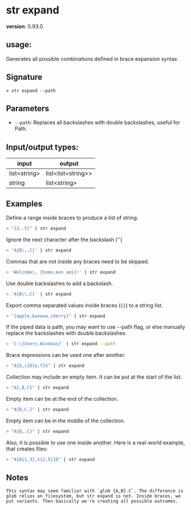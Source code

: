 # str expand

**version**: 0.93.0

## **usage**:

Generates all possible combinations defined in brace expansion syntax.

## Signature

`> str expand --path`

## Parameters

- `--path`: Replaces all backslashes with double backslashes, useful for Path.

## Input/output types:

| input          | output                 |
| -------------- | ---------------------- |
| list\<string\> | list\<list\<string\>\> |
| string         | list\<string\>         |

## Examples

Define a range inside braces to produce a list of string.

```bash
> "{3..5}" | str expand
```

Ignore the next character after the backslash ('\')

```bash
> 'A{B\,,C}' | str expand
```

Commas that are not inside any braces need to be skipped.

```bash
> 'Welcome\, {home,mon ami}!' | str expand
```

Use double backslashes to add a backslash.

```bash
> 'A{B\\,C}' | str expand
```

Export comma separated values inside braces (`{}`) to a string list.

```bash
> "{apple,banana,cherry}" | str expand
```

If the piped data is path, you may want to use --path flag, or else manually replace the backslashes with double backslashes.

```bash
> 'C:\{Users,Windows}' | str expand --path
```

Brace expressions can be used one after another.

```bash
> "A{b,c}D{e,f}G" | str expand
```

Collection may include an empty item. It can be put at the start of the list.

```bash
> "A{,B,C}" | str expand
```

Empty item can be at the end of the collection.

```bash
> "A{B,C,}" | str expand
```

Empty item can be in the middle of the collection.

```bash
> "A{B,,C}" | str expand
```

Also, it is possible to use one inside another. Here is a real-world example, that creates files:

```bash
> "A{B{1,3},C{2,5}}D" | str expand
```

## Notes

```text
This syntax may seem familiar with `glob {A,B}.C`. The difference is glob relies on filesystem, but str expand is not. Inside braces, we put variants. Then basically we're creating all possible outcomes.
```
